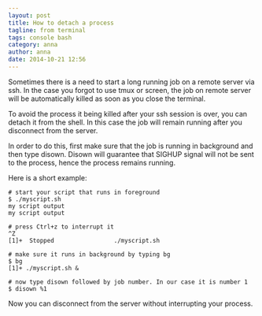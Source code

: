 ```yaml
---
layout: post
title: How to detach a process
tagline: from terminal
tags: console bash
category: anna
author: anna
date: 2014-10-21 12:56
---
```


Sometimes there is a need to start a long running job on a remote server
via ssh. In the case you forgot to use tmux or screen, the job on
remote server will be automatically killed as soon as you close the
terminal.

To avoid the process it being killed after your ssh session is over, you
can detach it from the shell. In this case the job will remain running
after you disconnect from the server.

In order to do this, first make sure that the job is running in
background and then type disown. Disown will guarantee that SIGHUP
signal will not be sent to the process, hence the process remains running.

Here is a short example:

    # start your script that runs in foreground
    $ ./myscript.sh
    my script output
    my script output

    # press Ctrl+z to interrupt it
    ^Z
    [1]+  Stopped                 ./myscript.sh

    # make sure it runs in background by typing bg
    $ bg
    [1]+ ./myscript.sh &

    # now type disown followed by job number. In our case it is number 1
    $ disown %1

Now you can disconnect from the server without interrupting your process.
